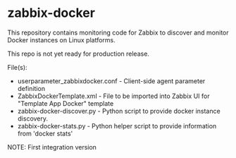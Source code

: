 # zabbix-docker
This repository contains monitoring code for Zabbix to discover and monitor Docker instances on Linux platforms.

This repo is not yet ready for production release.

File(s):
* userparameter_zabbixdocker.conf - Client-side agent parameter definition
* ZabbixDockerTemplate.xml - File to be imported into Zabbix UI for "Template App Docker" template
* zabbix-docker-discover.py - Python script to provide docker instance discovery.
* zabbix-docker-stats.py - Python helper script to provide information from 'docker stats'

NOTE: First integration version


